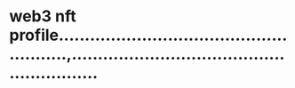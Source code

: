 # web3 nft profile.......................................................,..........................................................
